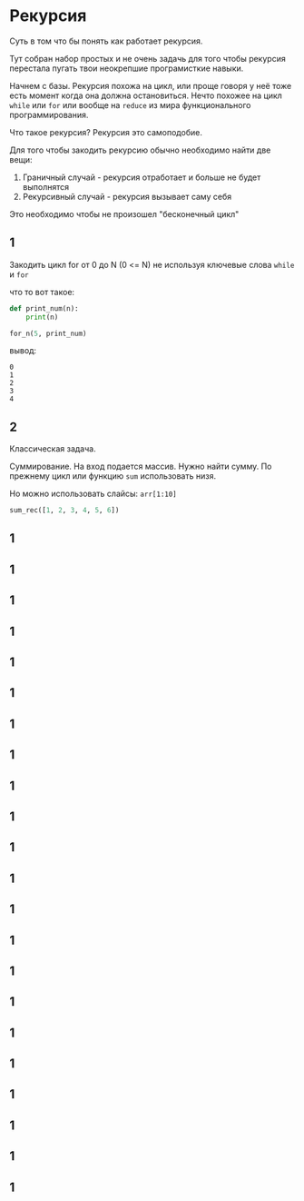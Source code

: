 # Рекурсия

Суть в том что бы понять как работает рекурсия.

Тут собран набор простых и не очень задачь для того чтобы рекурсия перестала пугать твои неокрепшие програмисткие навыки.

Начнем с базы. Рекурсия похожа на цикл, или проще говоря у неё тоже есть момент когда она должна остановиться.
Нечто похожее на цикл `while` или `for` или вообще на `reduce` из мира функционального программирования.

Что такое рекурсия? Рекурсия это самоподобие. 

Для того чтобы закодить рекурсию обычно необходимо найти две вещи:

1. Граничный случай - рекурсия отработает и больше не будет выполнятся
2. Рекурсивный случай - рекурсия вызывает саму себя

Это необходимо чтобы не произошел "бесконечный цикл"

## 1

Закодить цикл for от 0 до N (0 <= N) не используя ключевые слова `while` и `for`

что то вот такое:

```python
def print_num(n):
    print(n)

for_n(5, print_num)
```
вывод:
```
0
1
2
3
4
```
## 2

Классическая задача.

Суммирование. На вход подается массив. Нужно найти сумму. По прежнему цикл или функцию `sum` использовать низя.

Но можно использовать слайсы: `arr[1:10]`

```python
sum_rec([1, 2, 3, 4, 5, 6])
```


## 1
## 1
## 1
## 1
## 1
## 1
## 1
## 1
## 1
## 1
## 1
## 1
## 1
## 1
## 1
## 1
## 1
## 1
## 1
## 1
## 1
## 1

